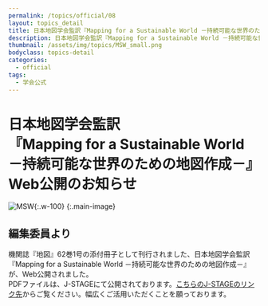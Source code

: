 ```yaml
---
permalink: /topics/official/08
layout: topics_detail
title: 日本地図学会監訳『Mapping for a Sustainable World －持続可能な世界のための地図作成－』Web公開のお知らせ
description: 日本地図学会監訳『Mapping for a Sustainable World －持続可能な世界のための地図作成－』が、Web公開されました。
thumbnail: /assets/img/topics/MSW_small.png
bodyclass: topics-detail
categories:
  - official
tags:
  - 学会公式
---
```

# 日本地図学会監訳<br>『Mapping for a Sustainable World －持続可能な世界のための地図作成－』Web公開のお知らせ
![MSW](https://jcacj.org/assets/img/topics/MSW.png){:.w-100}
{:.main-image}

## 編集委員より
機関誌『地図』62巻1号の添付冊子として刊行されました、日本地図学会監訳『Mapping for a Sustainable World －持続可能な世界のための地図作成－』が、Web公開されました。<br>
PDFファイルは、J-STAGEにて公開されております。<a href="https://doi.org/10.11212/jjca.62.1_AP1" target="_blank">こちらのJ-STAGEのリンク先</a>からご覧ください。幅広くご活用いただくことを願っております。
